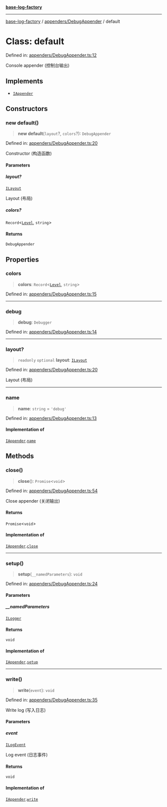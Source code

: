[**base-log-factory**](../../../index.md)

***

[base-log-factory](../../../index.md) / [appenders/DebugAppender](../index.md) / default

# Class: default

Defined in: [appenders/DebugAppender.ts:12](https://github.com/fengxinming/log-base/blob/6b764da5f85b664c1af10f4ba24b07aad1c0ef20/src/appenders/DebugAppender.ts#L12)

Console appender (控制台输出)

## Implements

- [`IAppender`](../../../typings/interfaces/IAppender.md)

## Constructors

### new default()

> **new default**(`layout`?, `colors`?): `DebugAppender`

Defined in: [appenders/DebugAppender.ts:20](https://github.com/fengxinming/log-base/blob/6b764da5f85b664c1af10f4ba24b07aad1c0ef20/src/appenders/DebugAppender.ts#L20)

Constructor (构造函数)

#### Parameters

##### layout?

[`ILayout`](../../../typings/interfaces/ILayout.md)

Layout (布局)

##### colors?

`Record`\<[`Level`](../../../index/enumerations/Level.md), `string`\>

#### Returns

`DebugAppender`

## Properties

### colors

> **colors**: `Record`\<[`Level`](../../../index/enumerations/Level.md), `string`\>

Defined in: [appenders/DebugAppender.ts:15](https://github.com/fengxinming/log-base/blob/6b764da5f85b664c1af10f4ba24b07aad1c0ef20/src/appenders/DebugAppender.ts#L15)

***

### debug

> **debug**: `Debugger`

Defined in: [appenders/DebugAppender.ts:14](https://github.com/fengxinming/log-base/blob/6b764da5f85b664c1af10f4ba24b07aad1c0ef20/src/appenders/DebugAppender.ts#L14)

***

### layout?

> `readonly` `optional` **layout**: [`ILayout`](../../../typings/interfaces/ILayout.md)

Defined in: [appenders/DebugAppender.ts:20](https://github.com/fengxinming/log-base/blob/6b764da5f85b664c1af10f4ba24b07aad1c0ef20/src/appenders/DebugAppender.ts#L20)

Layout (布局)

***

### name

> **name**: `string` = `'debug'`

Defined in: [appenders/DebugAppender.ts:13](https://github.com/fengxinming/log-base/blob/6b764da5f85b664c1af10f4ba24b07aad1c0ef20/src/appenders/DebugAppender.ts#L13)

#### Implementation of

[`IAppender`](../../../typings/interfaces/IAppender.md).[`name`](../../../typings/interfaces/IAppender.md#name)

## Methods

### close()

> **close**(): `Promise`\<`void`\>

Defined in: [appenders/DebugAppender.ts:54](https://github.com/fengxinming/log-base/blob/6b764da5f85b664c1af10f4ba24b07aad1c0ef20/src/appenders/DebugAppender.ts#L54)

Close appender (关闭输出)

#### Returns

`Promise`\<`void`\>

#### Implementation of

[`IAppender`](../../../typings/interfaces/IAppender.md).[`close`](../../../typings/interfaces/IAppender.md#close)

***

### setup()

> **setup**(`__namedParameters`): `void`

Defined in: [appenders/DebugAppender.ts:24](https://github.com/fengxinming/log-base/blob/6b764da5f85b664c1af10f4ba24b07aad1c0ef20/src/appenders/DebugAppender.ts#L24)

#### Parameters

##### \_\_namedParameters

[`ILogger`](../../../typings/interfaces/ILogger.md)

#### Returns

`void`

#### Implementation of

[`IAppender`](../../../typings/interfaces/IAppender.md).[`setup`](../../../typings/interfaces/IAppender.md#setup)

***

### write()

> **write**(`event`): `void`

Defined in: [appenders/DebugAppender.ts:35](https://github.com/fengxinming/log-base/blob/6b764da5f85b664c1af10f4ba24b07aad1c0ef20/src/appenders/DebugAppender.ts#L35)

Write log (写入日志)

#### Parameters

##### event

[`ILogEvent`](../../../typings/interfaces/ILogEvent.md)

Log event (日志事件)

#### Returns

`void`

#### Implementation of

[`IAppender`](../../../typings/interfaces/IAppender.md).[`write`](../../../typings/interfaces/IAppender.md#write)
